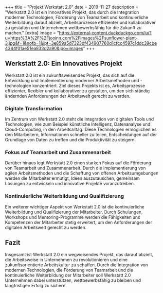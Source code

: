 +++
title = "Projekt Werkstatt 2.0"
date = 2019-11-27
description = "Werkstatt 2.0 ist ein innovatives Projekt, das durch die Integration moderner Technologien, Förderung von Teamarbeit und kontinuierliche Weiterbildung darauf abzielt, Arbeitsprozesse effizienter und kollaborativer zu gestalten und Unternehmen wettbewerbsfähig für die Zukunft zu machen."
[extra]
image = "https://external-content.duckduckgo.com/iu/?u=https%3A%2F%2Fjooinn.com%2Fimages%2Fsunflower-plant-3.jpg&f=1&nofb=1&ipt=3e859a5d7323df434907760d1cfcc4597c1ddc39cbe4344f01ae51ea833d2a90&ipo=images"
+++

## Werkstatt 2.0: Ein Innovatives Projekt

Werkstatt 2.0 ist ein zukunftsweisendes Projekt, das sich auf die Entwicklung und Implementierung moderner Arbeitsmethoden und -technologien konzentriert. 
Ziel dieses Projekts ist es, Arbeitsprozesse effizienter, flexibler und kollaborativer zu gestalten, 
um den sich ständig ändernden Anforderungen der Arbeitswelt gerecht zu werden.

### Digitale Transformation

Im Zentrum von Werkstatt 2.0 steht die Integration von digitalen Tools und Technologien, 
wie zum Beispiel künstliche Intelligenz, Datenanalyse und Cloud-Computing, in den Arbeitsalltag. 
Diese Technologien ermöglichen es den Mitarbeitern, Informationen schneller zu teilen, 
Entscheidungen auf der Grundlage von Daten zu treffen und die Produktivität zu steigern.

### Fokus auf Teamarbeit und Zusammenarbeit

Darüber hinaus legt Werkstatt 2.0 einen starken Fokus auf die Förderung von Teamarbeit und Zusammenarbeit.
Durch die Implementierung von agilen Arbeitsmethoden und die Schaffung von offenen Arbeitsumgebungen werden die Mitarbeiter ermutigt, 
Ideen auszutauschen, gemeinsam Lösungen zu entwickeln und innovative Projekte voranzutreiben.

### Kontinuierliche Weiterbildung und Qualifizierung

Ein weiterer wichtiger Aspekt von Werkstatt 2.0 ist die kontinuierliche Weiterbildung und Qualifizierung der Mitarbeiter. 
Durch Schulungen, Workshops und Mentoring-Programme werden die Fähigkeiten und Kompetenzen der Mitarbeiter stetig erweitert, 
um den Anforderungen der digitalen Arbeitswelt gerecht zu werden.

## Fazit

Insgesamt ist Werkstatt 2.0 ein wegweisendes Projekt, das darauf abzielt, die Arbeitsweise in Unternehmen zu revolutionieren 
und eine zukunftsorientierte Arbeitskultur zu schaffen. Durch die Integration von modernen Technologien, 
die Förderung von Teamarbeit und die kontinuierliche Weiterbildung der Mitarbeiter soll Werkstatt 2.0 Unternehmen dabei unterstützen, 
wettbewerbsfähig zu bleiben und langfristigen Erfolg zu sichern.
